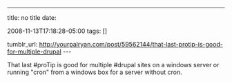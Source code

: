 ---
title: no title
date:

 2008-11-13T17:18:28-05:00 
tags:  []

tumblr_url:
http://yourpalryan.com/post/59562144/that-last-protip-is-good-for-multiple-drupal
\-\--

That last \#proTip is good for multiple \#drupal sites on a windows
server or running "cron" from a windows box for a server without cron.
